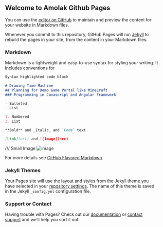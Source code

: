 ## Welcome to Amolak Github Pages

You can use the [editor on GitHub](https://github.com/AmolakPrakash/AmolakPr/edit/main/README.md) to maintain and preview the content for your website in Markdown files.

Whenever you commit to this repository, GitHub Pages will run [Jekyll](https://jekyllrb.com/) to rebuild the pages in your site, from the content in your Markdown files.

### Markdown

Markdown is a lightweight and easy-to-use syntax for styling your writing. It includes conventions for

```markdown
Syntax highlighted code block

# Drawing Time Machine
## Planning for Demo Game Portal like MineCraft
### Programming in Javascript and Angular Framework

- Bulleted
- List

1. Numbered
2. List

**Bold** and _Italic_ and `Code` text

[Link](url) and ![Image](src)

```
/// Small Image
![image](https://user-images.githubusercontent.com/83543876/116879666-8ab50100-ac3e-11eb-8b00-bc4f1ac0cac7.png)


For more details see [GitHub Flavored Markdown](https://guides.github.com/features/mastering-markdown/).

### Jekyll Themes

Your Pages site will use the layout and styles from the Jekyll theme you have selected in your [repository settings](https://github.com/AmolakPrakash/AmolakPr/settings/pages). The name of this theme is saved in the Jekyll `_config.yml` configuration file.

### Support or Contact

Having trouble with Pages? Check out our [documentation](https://docs.github.com/categories/github-pages-basics/) or [contact support](https://support.github.com/contact) and we’ll help you sort it out.

